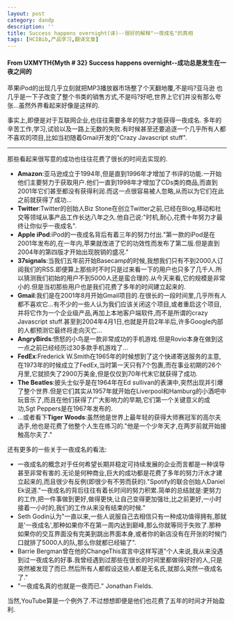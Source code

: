 ```yaml
---
layout: post
category: dandp
description: ''
title: Success happens overnight(译)--很好的解释"一夜成名"的真相
tags: [HCIBib,产品学习,翻译文章]
---
```


<h4>From UXMYTH{Myth # 32} Success happens overnight--成功总是发生在一夜之间的</h4>
苹果iPod的出现几乎立刻就把MP3播放器市场整了个天翻地覆,不是吗?亚马逊 也几乎是一下子改变了整个书类的销售方式,不是吗?好吧,世界上它们并没有那么夸张...虽然外界看起来好像是这样的.

事实上,即便是对于互联网企业,也往往需要多年的努力才能获得一夜成名. 多年的辛苦工作,学习,试验以及一路上无数的失败.有时候甚至还要追逐一个几乎所有人都不喜欢的项目,比如当初随着Gmail开发的"Crazy Javascript stuff".

<hr />

那些看起来很写意的成功也往往花费了很长的时间去实现的.
<ul>
	<li><strong>Amazon</strong>:亚马逊成立于1994年,但是直到1996年才增加了书评的功能.一开始他们主要努力于获取用户.他们一直到1998年才增加了CDs类的商品,而直到2001年它们甚至都没有获得利润.而这一点很容易被人忽略,从而以为它们在此之前就获得了成功...</li>
	<li><strong>Twitter</strong>:Twitter的创始人Biz Stone在创立Twitter之前,已经在Blog,移动和社交等领域从事产品工作长达八年之久.他自己说:"时机,耐心,花费十年努力才最终让你似乎一夜成名".</li>
	<li><strong>Apple iPod</strong>:iPod的一夜成名背后有着三年的努力付出."第一款的iPod是在2001年发布的,在一年内,苹果就改进了它的功效性而发布了第二版.但是直到2004年的第四版才开始出现脱销的盛况."</li>
	<li><strong>37signals</strong>:当我们五年前开始Basecamp的时候,我想我们只有不到2000人订阅我们的RSS.即便算上那些时不时只是过来看一下的用户也只多了几千人.所以猜测我们初始的用户不到5000人还是蛮合理的.从今天来看,它的规模是非常小的.但是当初那些用户也是我们花费了多年的时间建立起来的.</li>
	<li><strong>Gmail</strong>:我们是在2001年8月开始Gmail项目的.在很长的一段时间里,几乎所有人都不喜欢它...有不少的一些人认为我们应该关闭这个项目,或者重启这个项目,并将它作为一个企业级产品,再加上本地客户端软件,而不是所谓的crazy Javascript stuff.甚至到2004年4月1日,也就是开启2年半后,许多Google内部的人都预测它最终将走向灭亡...</li>
	<li><strong>AngryBirds</strong>:愤怒的小鸟是一款非常成功的手机游戏.但是Rovio本身在做到这一点之前已经经历过30多款手机游戏了...</li>
	<li><strong>FedEx</strong>:Frederick W.Smith在1965年的时候想到了这个快递寄送服务的主意,在1973年的时候成立了FedEx,当时第一天只有7个包裹,而在事业初期的26个月里,它就损失了2900万美金,但是仅仅到70年代末它就获得了成功.</li>
	<li><strong>The Beatles</strong>:披头士似乎是在1964年在Ed sullivan的表演中,突然出现并引爆了整个世界.但是它们其实从1957年就开始在Liverpool和Hamburg的小酒吧中玩音乐了,而且在他们获得了广大影响力的早期,它们第一个关键意义的成功,Sgt Peppers是在1967年发布的.</li>
	<li>...或者看下<strong>Tiger Woods</strong>:虽然他是世界上最年轻的获得大师赛冠军的高尔夫选手,他也是花费了他整个人生在练习的."他是一个少年天才,在两岁前就开始接触高尔夫了."</li>
</ul>
还有更多的一些关于一夜成名的看法:
<ul>
	<li>一夜成名的概念对于任何希望长期并稳定可持续发展的企业而言都是一种误导甚至非常有害的.无论是何种商业,巨大的成功都是花费了多年的努力汗水才建立起来的,而且很少有反例(即很少有不劳而获的)."Spotify的联合创始人Daniel Ek说道."一夜成名的背后往往有着长时间的努力积累.简单的总结就是:更努力的工作,把一件事做到更好,做得更快,让自己变得更加强壮,比之前更好,一小时接着一小时的,我们的工作从来没有结束的时候."</li>
	<li>Seth Godin认为"一直以来,一些人说服自己去相信只有一种成功值得拥有,那就是'一夜成名',那种如果你不在第一周内达到巅峰,那么你就等同于失败了.那种如果你的交互界面没有完美到跳出界面本身,或者你的新店没有在开张的时候门口就排了5000人的队,那么你就都已经输了".</li>
	<li>Barrie Bergman曾在他的ChangeThis宣言中这样写道"个人来说,我从来没遇到过一夜成名的好事.我曾经遇到过那些在很长的时间里都做得好好的人,只是突然被发现了而已.然后所有人都假设这些人都是无名氏,就那么突然一夜成名了."</li>
	<li>"一夜成名真的也就是一夜而已." Jonathan Fields.</li>
</ul>
当然,YouTube算是一个例外了.不过想想即便是他们也花费了五年的时间才开始盈利.
